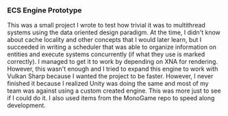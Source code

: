 ### ECS Engine Prototype
This was a small project I wrote to test how trivial it was to multithread systems using the data oriented design paradigm. At the time, I didn't know about cache locality and other concepts that I would later learn, but I succeeded in writing a scheduler that was able to organize information on entities and execute systems concurrently (if what they use is marked correctly). I managed to get it to work by depending on XNA for rendering. However, this wasn't enough and I tried to expand this engine to work with Vulkan Sharp because I wanted the project to be faster. However, I never finished it because I realized Unity was doing the same and most of my team was against using a custom created engine. This was more just to see if I could do it. I also used items from the MonoGame repo to speed along development.